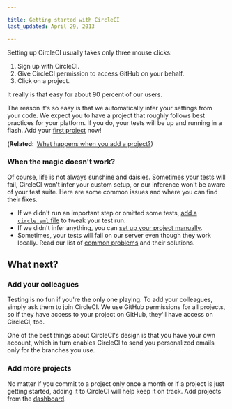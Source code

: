 ```yaml
---

title: Getting started with CircleCI
last_updated: April 29, 2013

---
```


Setting up CircleCI usually takes only three mouse clicks:

1.  Sign up with CircleCI.
2.  Give CircleCI permission to access GitHub on your behalf.
3.  Click on a project.

It really is that easy for about 90 percent of our users.

The reason it's so easy is that we automatically infer your settings from your code.
We expect you to have a project that roughly follows best practices for your platform.
If you do, your tests will be up and running in a flash.
Add
your [first project](/) now!

(**Related: &nbsp;**[What happens when you add a project?](/docs/what-happens))

### When the magic doesn't work?

Of course, life is not always sunshine and daisies.
Sometimes your tests will fail, CircleCI won't infer your custom setup, or our inference won't be aware of your test suite.
Here are some common issues and where you can find their fixes.

*   If we didn't run an important step or omitted some tests,
    [add a `circle.yml` file](/docs/configuration)
    to tweak your test run.
*   If we didn't infer anything, you can [set up your project manually](/docs/manually).
*   Sometimes, your tests will fail on our server even though they work locally.
    Read our list of [common problems](/docs/troubleshooting) and their solutions.

## What next?

### Add your colleagues

Testing is no fun if you're the only one playing.
To add your colleagues, simply ask them to join CircleCI.
We use GitHub permissions for all projects, so if they have access to your project on GitHub, they'll have access on CircleCI, too.

One of the best things about CircleCI's design is that you have your own account, which in turn enables CircleCI to send you personalized emails only for the branches you use.

### Add more projects

No matter if you commit to a project only once a month or if a project is just getting started, adding it to CircleCI will help keep it on track.
Add projects from the
[dashboard](/).
